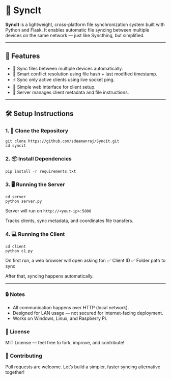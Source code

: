 # 🔄 SyncIt

**SyncIt** is a lightweight, cross-platform file synchronization system built with Python and Flask. It enables automatic file syncing between multiple devices on the same network — just like Syncthing, but simplified.

---

## 🚀 Features

- 🔁 Sync files between multiple devices automatically.
- 🧠 Smart conflict resolution using file hash + last modified timestamp.
- ⚡ Sync only active clients using live socket ping.
- 🧩 Simple web interface for client setup.
- 📡 Server manages client metadata and file instructions.

---

## 🛠️ Setup Instructions

### 1. 🔁 Clone the Repository

```
git clone https://github.com/sdeamanraj/SyncIt.git
cd syncit
```
### 2. 📦 Install Dependencies
```
pip install -r requirements.txt
```
### 3. 🖥️ Running the Server
```
cd server
python server.py
```
Server will run on `http://<your-ip>:5000`

Tracks clients, sync metadata, and coordinates file transfers.

### 4. 💻 Running the Client
```
cd client
python c1.py
```
On first run, a web browser will open asking for:
✅ Client ID
✅ Folder path to sync

After that, syncing happens automatically.

---

### 🔒 Notes
- All communication happens over HTTP (local network).
- Designed for LAN usage — not secured for internet-facing deployment.
- Works on Windows, Linux, and Raspberry Pi.

### 📜 License
MIT License — feel free to fork, improve, and contribute!

### 🤝 Contributing
Pull requests are welcome. Let’s build a simpler, faster syncing alternative together!